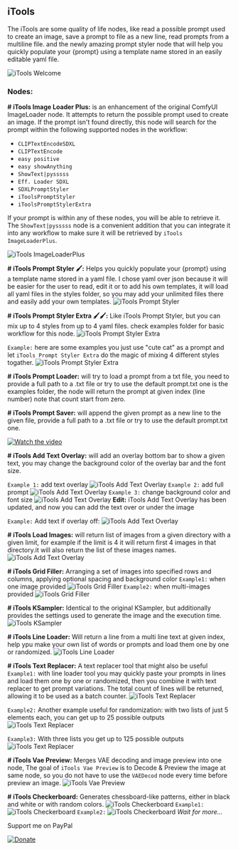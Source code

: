 ## iTools
The iTools are some quality of life nodes, like read a possible prompt used to create an image, save a prompt to file as a new line, read prompts from a multiline file. and the newly amazing prompt styler node that will help you quickly populate your {prompt} using a template name stored in an easily editable yaml file.

![iTools Welcome](examples/iTools_a.webp)
### Nodes:
**# iTools Image Loader Plus:** is an enhancement of the original ComfyUI ImageLoader node. It attempts to return the possible prompt used to create an image. If the prompt isn't found directly, this node will search for the prompt within the following supported nodes in the workflow:

  - `CLIPTextEncodeSDXL`
  - `CLIPTextEncode`
  - `easy positive`
  - `easy showAnything`
  - `ShowText|pysssss`
  - `Eff. Loader SDXL`
  - `SDXLPromptStyler`
  - `iToolsPromptStyler`
  - `iToolsPromptStylerExtra`

If your prompt is within any of these nodes, you will be able to retrieve it. The `ShowText|pysssss` node is a convenient addition that you can integrate it into any workflow to make sure it will be retrieved by `iTools ImageLoaderPlus`.

![iTools ImageLoaderPlus](examples/Screenshot1.jpg)

**# iTools Prompt Styler 🖌️:** Helps you quickly populate your {prompt} using a template name stored in a yaml file. I chose yaml over json because it will be easier for the user to read, edit it or to add his own templates, it will load all yaml files in the styles folder, so you may add your unlimited files there and easily add your own templates.
![iTools Prompt Styler](examples/prompt_styler.jpg)

**# iTools Prompt Styler Extra 🖌️🖌️:** Like iTools Prompt Styler, but you can mix up to 4 styles from up to 4 yaml files. check examples folder for basic workflow for this node.
![iTools Prompt Styler Extra](examples/Screenshot6.jpg)

`Example:` here are some examples you just use "cute cat" as a prompt and let `iTools Prompt Styler Extra` do the magic of mixing 4 different styles togather.
![iTools Prompt Styler Extra](examples/Screenshot7.jpg)

**# iTools Prompt Loader:** will try to load a prompt from a txt file, you need to provide a full path to a .txt file or try to use the default prompt.txt one is the examples folder, the node will return the prompt at given index (line number) note that count start from zero.

**# iTools Prompt Saver:** will append the given prompt as a new line to the given file, provide a full path to a .txt file or try to use the default prompt.txt one.

[![Watch the video](https://github.com/user-attachments/assets/22af7830-066f-498e-a90f-0513b56fa343)](https://github.com/user-attachments/assets/22af7830-066f-498e-a90f-0513b56fa343)

**# iTools Add Text Overlay:** will add an overlay bottom bar to show a given text, you may change the background color of the overlay bar and the font size.

`Example 1:` add text overlay
![iTools Add Text Overlay](examples/Screenshot2.jpg)
`Example 2:` add full prompt
![iTools Add Text Overlay](examples/Screenshot4.jpg)
`Example 3:` change background color and font size
![iTools Add Text Overlay](examples/Screenshot3.jpg)
**Edit:** iTools Add Text Overlay has been updated, and now you can add the text over or under the image

`Example:` Add text if overlay off: 
![iTools Add Text Overlay](examples/overlay_preview.jpg)

**# iTools Load Images:** will return list of images from a given directory with a given limit, for example if the limit is 4 it will return first 4 images in that directory.it will also return the list of these images names.
![iTools Add Text Overlay](examples/Screenshot5.jpg)

**# iTools Grid Filler:** Arranging a set of images into specified rows and columns, applying optional spacing and background color
`Example1:` when one image provided
![iTools Grid Filler](examples/Screenshot13.jpg)
`Example2:` when multi-images provided
![iTools Grid Filler](examples/Screenshot14.jpg)

**# iTools KSampler:** Identical to the original KSampler, but additionally provides the settings used to generate the image and the execution time.
![iTools KSampler](examples/Screenshot15.jpg)

**# iTools Line Loader:**
Will return a line from a multi line text at given index, help ypu make your own list of words or prompts and load them one by one or randomized.
![iTools Line Loader](examples/Screenshot9.jpg)

**# iTools Text Replacer:** A text replacer tool that might also be useful
`Example1:` with line loader tool you may quickly paste your prompts in lines and load them one by one or randomized, then you combine it with text replacer to get prompt variations. The total count of lines will be returned, allowing it to be used as a batch counter.
![iTools Text Replacer](examples/Screenshot10.jpg)

`Example2:` Another example useful for randomization: with two lists of just 5 elements each, you can get up to 25 possible outputs
![iTools Text Replacer](examples/Screenshot11.jpg)

`Example3:` With three lists you get up to 125 possible outputs
![iTools Text Replacer](examples/Screenshot12.jpg)

**# iTools Vae Preview:**
Merges VAE decoding and image preview into one node, The goal of `iTools Vae Preview`  is to Decode & Preview the image at same node, so you do not have to use the `VAEDecod` node every time before preview an image.
![iTools Vae Preview](examples/Screenshot16.jpg)

**# iTools Checkerboard:**
Generates chessboard-like patterns, either in black and white or with random colors.
![iTools Checkerboard](examples/Screenshot18.jpg)
`Example1:`
![iTools Checkerboard](examples/Screenshot17.jpg)
`Example2:`
![iTools Checkerboard](examples/Screenshot19.jpg)
_Wait for more..._

Support me on PayPal

[![Donate](https://img.shields.io/badge/Support-PayPal-blue.svg)](https://paypal.me/mohammadmoustafa1)

